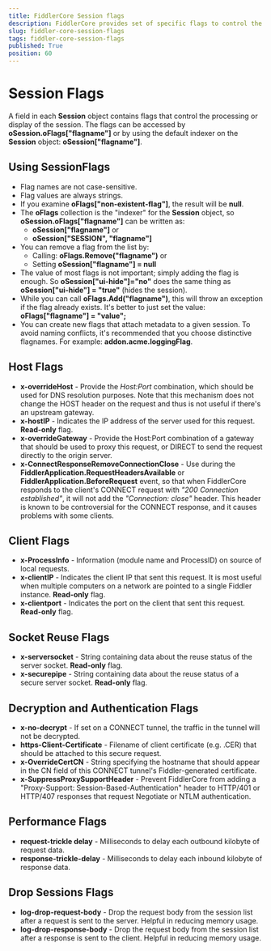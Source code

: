 ```yaml
---
title: FiddlerCore Session flags
description: FiddlerCore provides set of specific flags to control the processing or display of the Session object
slug: fiddler-core-session-flags
tags: fiddler-core-session-flags
published: True
position: 60
---
```



# Session Flags


A field in each **Session** object contains flags that control the processing or display of the session. The flags can be accessed by **oSession.oFlags["flagname"]** or by using the default indexer on the **Session** object: **oSession["flagname"]**.

## Using SessionFlags

- Flag names are not case-sensitive.  
- Flag values are always strings.
- If you examine **oFlags["non-existent-flag"]**, the result will be **null**.
- The **oFlags** collection is the "indexer" for the **Session** object, so **oSession.oFlags["flagname"]** can be written as:
  - **oSession["flagname"]** or 
  - **oSession["SESSION", "flagname"]**
- You can remove a flag from the list by:
  - Calling: **oFlags.Remove("flagname")** or 
  - Setting **oSession["flagname"] = null**
- The value of most flags is not important; simply adding the flag is enough.  So **oSession["ui-hide"]="no"** does the same thing as **oSession["ui-hide"] = "true"** (hides the session).
- While you can call **oFlags.Add("flagname")**, this will throw an exception if the flag already exists.  It's better to just set the value: **oFlags["flagname"] = "value";**
- You can create new flags that attach metadata to a given session. To avoid naming conflicts, it's recommended that you choose distinctive flagnames. For example: **addon.acme.loggingFlag**.



## Host Flags

- **x-overrideHost** - Provide the _Host:Port_ combination, which should be used for DNS resolution purposes. Note that this mechanism does not change the HOST header on the request and thus is not useful if there's an upstream gateway.
- **x-hostIP** - Indicates the IP address of the server used for this request. **Read-only** flag.
- **x-overrideGateway** - Provide the Host:Port combination of a gateway that should be used to proxy this request, or DIRECT to send the request directly to the origin server.
- **x-ConnectResponseRemoveConnectionClose** - Use during the **FiddlerApplication.RequestHeadersAvailable** or **FiddlerApplication.BeforeRequest** event, so that when FiddlerCore responds to the client's CONNECT request with _"200 Connection established"_, it will not add the _"Connection: close"_ header. This header is known to be controversial for the CONNECT response, and it causes problems with some clients.


## Client Flags

- **x-ProcessInfo** - Information (module name and ProcessID) on source of local requests.
- **x-clientIP** - Indicates the client IP that sent this request.  It is most useful when multiple computers on a network are pointed to a single Fiddler instance. **Read-only** flag.
- **x-clientport** - Indicates the port on the client that sent this request. **Read-only** flag.


## Socket Reuse Flags

- **x-serversocket** - String containing data about the reuse status of the server socket. **Read-only** flag.
- **x-securepipe** - String containing data about the reuse status of a secure server socket. **Read-only** flag.


## Decryption and Authentication Flags

- **x-no-decrypt** - If set on a CONNECT tunnel, the traffic in the tunnel will not be decrypted.
- **https-Client-Certificate** - Filename of client certificate (e.g. .CER) that should be attached to this secure request.
- **x-OverrideCertCN** - String specifying the hostname that should appear in the CN field of this CONNECT tunnel's Fiddler-generated certificate.
- **x-SuppressProxySupportHeader** - Prevent FiddlerCore from adding a "Proxy-Support: Session-Based-Authentication" header to HTTP/401 or HTTP/407 responses that request Negotiate or NTLM authentication.


## Performance Flags

- **request-trickle delay** - Milliseconds to delay each outbound kilobyte of request data.
- **response-trickle-delay** - Milliseconds to delay each inbound kilobyte of response data.

## Drop Sessions Flags

- **log-drop-request-body** - Drop the request body from the session list after a request is sent to the server.  Helpful in reducing memory usage.
- **log-drop-response-body** - Drop the request body from the session list after a response is sent to the client. Helpful in reducing memory usage.

